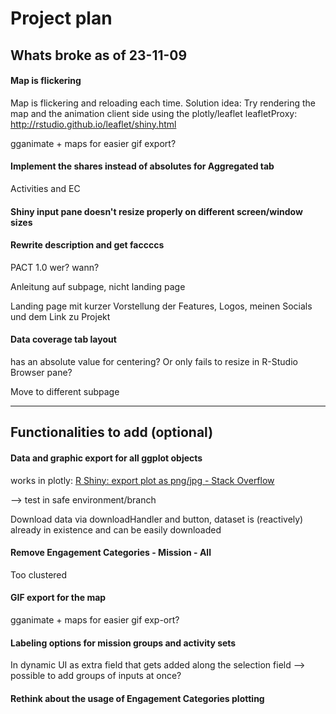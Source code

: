 # Project plan

## Whats broke as of 23-11-09

#### Map is flickering

Map is flickering and reloading each time.
Solution idea: Try rendering the map and the animation client side using the plotly/leaflet leafletProxy: http://rstudio.github.io/leaflet/shiny.html

gganimate + maps for easier gif export?

#### Implement the shares instead of absolutes for Aggregated tab

Activities and EC

#### Shiny input pane doesn't resize properly on different screen/window sizes

#### Rewrite description and get faccccs

PACT 1.0 wer? wann?

Anleitung auf subpage, nicht landing page

Landing page mit kurzer Vorstellung der Features, Logos, meinen Socials und dem Link zu Projekt

#### Data coverage tab layout

has an absolute value for centering? Or only fails to resize in R-Studio Browser pane?

Move to different subpage

---

## Functionalities to add (optional)

#### Data and graphic export for all ggplot objects

works in plotly: [R Shiny: export plot as png/jpg - Stack Overflow](https://stackoverflow.com/questions/40717911/r-shiny-export-plot-as-png-jpg)

--> test in safe environment/branch

Download data via downloadHandler and button, dataset is (reactively) already in existence and can be easily downloaded

#### Remove Engagement Categories - Mission - All

Too clustered

#### GIF export for the map

gganimate + maps for easier gif exp-ort?

#### Labeling options for mission groups and activity sets

In dynamic UI as extra field that gets added along the selection field
--> possible to add groups of inputs at once?

#### Rethink about the usage of Engagement Categories plotting
